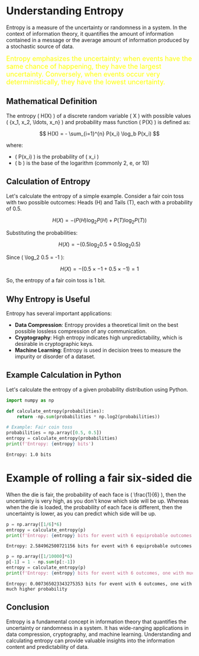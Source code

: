 # Understanding Entropy

Entropy is a measure of the uncertainty or randomness in a system. In the context of information theory, it quantifies the amount of information contained in a message or the average amount of information produced by a stochastic source of data.

<span style="color:yellow; font-size:large;">Entropy emphasizes the uncertainty: when events have the same chance of happening, they have the largest uncertainty. Conversely, when events occur very deterministically, they have the lowest uncertainty.</span>

## Mathematical Definition

The entropy \( H(X) \) of a discrete random variable \( X \) with possible values \( \{x_1, x_2, \ldots, x_n\} \) and probability mass function \( P(X) \) is defined as:

$$
H(X) = - \sum_{i=1}^{n} P(x_i) \log_b P(x_i)
$$

where:
- \( P(x_i) \) is the probability of \( x_i \)
- \( b \) is the base of the logarithm (commonly 2, e, or 10)

## Calculation of Entropy

Let's calculate the entropy of a simple example. Consider a fair coin toss with two possible outcomes: Heads (H) and Tails (T), each with a probability of 0.5.

$$
H(X) = - (P(H) \log_2 P(H) + P(T) \log_2 P(T))
$$

Substituting the probabilities:

$$
H(X) = - (0.5 \log_2 0.5 + 0.5 \log_2 0.5)
$$

Since \( \log_2 0.5 = -1 \):

$$
H(X) = - (0.5 \times -1 + 0.5 \times -1) = 1
$$

So, the entropy of a fair coin toss is 1 bit.

## Why Entropy is Useful

Entropy has several important applications:
- **Data Compression**: Entropy provides a theoretical limit on the best possible lossless compression of any communication.
- **Cryptography**: High entropy indicates high unpredictability, which is desirable in cryptographic keys.
- **Machine Learning**: Entropy is used in decision trees to measure the impurity or disorder of a dataset.

## Example Calculation in Python

Let's calculate the entropy of a given probability distribution using Python.


```python
import numpy as np

def calculate_entropy(probabilities):
    return -np.sum(probabilities * np.log2(probabilities))

# Example: Fair coin toss
probabilities = np.array([0.5, 0.5])
entropy = calculate_entropy(probabilities)
print(f'Entropy: {entropy} bits')
```

    Entropy: 1.0 bits


# Example of rolling a fair six-sided die

When the die is fair, the probability of each face is \( \frac{1}{6} \), then the uncertainty is very high, as you don't know which side will be up. Whereas when the die is loaded, the probability of each face is different, then the uncertainty is lower, as you can predict which side will be up.


```python
p = np.array([1/6]*6)
entropy = calculate_entropy(p)
print(f'Entropy: {entropy} bits for event with 6 equiprobable outcomes')
```

    Entropy: 2.584962500721156 bits for event with 6 equiprobable outcomes



```python
p = np.array([1/10000]*6)
p[-1] = 1 - np.sum(p[:-1])
entropy = calculate_entropy(p)
print(f'Entropy: {entropy} bits for event with 6 outcomes, one with much higher probability')
```

    Entropy: 0.007365023343275353 bits for event with 6 outcomes, one with much higher probability


## Conclusion

Entropy is a fundamental concept in information theory that quantifies the uncertainty or randomness in a system. It has wide-ranging applications in data compression, cryptography, and machine learning. Understanding and calculating entropy can provide valuable insights into the information content and predictability of data.
